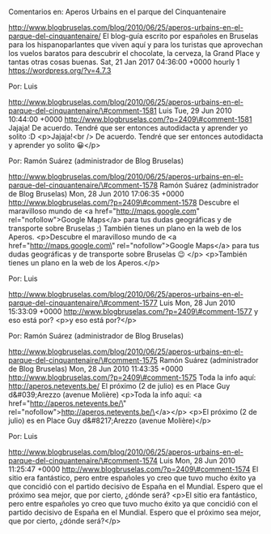 Comentarios en: Aperos Urbains en el parque del Cinquantenaire

http://www.blogbruselas.com/blog/2010/06/25/aperos-urbains-en-el-parque-del-cinquantenaire/
El blog-guía escrito por españoles en Bruselas para los hispanoparlantes
que viven aquí y para los turistas que aprovechan los vuelos baratos
para descubrir el chocolate, la cerveza, la Grand Place y tantas otras
cosas buenas. Sat, 21 Jan 2017 04:36:00 +0000 hourly 1
https://wordpress.org/?v=4.7.3

Por: Luis

http://www.blogbruselas.com/blog/2010/06/25/aperos-urbains-en-el-parque-del-cinquantenaire/\#comment-1581
Luis Tue, 29 Jun 2010 10:44:00 +0000
http://www.blogbruselas.com/?p=2409\#comment-1581 Jajaja! De acuerdo.
Tendré que ser entonces autodidacta y aprender yo solito :D
\<p\>Jajaja!\<br /\> De acuerdo. Tendré que ser entonces autodidacta y
aprender yo solito 😀\</p\>

Por: Ramón Suárez (administrador de Blog Bruselas)

http://www.blogbruselas.com/blog/2010/06/25/aperos-urbains-en-el-parque-del-cinquantenaire/\#comment-1578
Ramón Suárez (administrador de Blog Bruselas) Mon, 28 Jun 2010 17:06:35
+0000 http://www.blogbruselas.com/?p=2409\#comment-1578 Descubre el
maravilloso mundo de &lt;a href=&quot;http://maps.google.com&quot;
rel=&quot;nofollow&quot;&gt;Google Maps&lt;/a&gt; para tus dudas
geográficas y de transporte sobre Bruselas ;) También tienes un plano en
la web de los Aperos. \<p\>Descubre el maravilloso mundo de \<a
href=\"http://maps.google.com\" rel=\"nofollow\"\>Google Maps\</a\> para
tus dudas geográficas y de transporte sobre Bruselas 😉 \</p\>
\<p\>También tienes un plano en la web de los Aperos.\</p\>

Por: Luis

http://www.blogbruselas.com/blog/2010/06/25/aperos-urbains-en-el-parque-del-cinquantenaire/\#comment-1577
Luis Mon, 28 Jun 2010 15:33:09 +0000
http://www.blogbruselas.com/?p=2409\#comment-1577 y eso está por? \<p\>y
eso está por?\</p\>

Por: Ramón Suárez (administrador de Blog Bruselas)

http://www.blogbruselas.com/blog/2010/06/25/aperos-urbains-en-el-parque-del-cinquantenaire/\#comment-1575
Ramón Suárez (administrador de Blog Bruselas) Mon, 28 Jun 2010 11:43:35
+0000 http://www.blogbruselas.com/?p=2409\#comment-1575 Toda la info
aquí: http://aperos.netevents.be/ El próximo (2 de julio) es en Place
Guy d&\#039;Arezzo (avenue Molière) \<p\>Toda la info aquí: \<a
href=\"http://aperos.netevents.be/\"
rel=\"nofollow\"\>http://aperos.netevents.be/\</a\>\</p\> \<p\>El
próximo (2 de julio) es en Place Guy d&\#8217;Arezzo (avenue
Molière)\</p\>

Por: Luis

http://www.blogbruselas.com/blog/2010/06/25/aperos-urbains-en-el-parque-del-cinquantenaire/\#comment-1574
Luis Mon, 28 Jun 2010 11:25:47 +0000
http://www.blogbruselas.com/?p=2409\#comment-1574 El sitio era
fantástico, pero entre españoles yo creo que tuvo mucho éxito ya que
concidió con el partido decisivo de España en el Mundial. Espero que el
próximo sea mejor, que por cierto, ¿dónde será? \<p\>El sitio era
fantástico, pero entre españoles yo creo que tuvo mucho éxito ya que
concidió con el partido decisivo de España en el Mundial. Espero que el
próximo sea mejor, que por cierto, ¿dónde será?\</p\>
